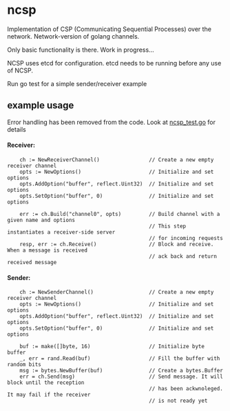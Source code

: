 # ncsp

Implementation of CSP (Communicating Sequential Processes) over the network. Network-version of golang channels.

Only basic functionality is there. Work in progress... 

NCSP uses etcd for configuration. etcd needs to be running before any use of NCSP.

Run go test for a simple sender/receiver example

## example usage
Error handling has been removed from the code. Look at [ncsp_test.go](http://github.com/monchier/ncsp/blob/master/ncsp_test.go) for details


#### Receiver:
```
	ch := NewReceiverChannel()                // Create a new empty receiver channel
	opts := NewOptions()                      // Initialize and set options
	opts.AddOption("buffer", reflect.Uint32)  // Initialize and set options
	opts.SetOption("buffer", 0)               // Initialize and set options
	
	err := ch.Build("channel0", opts)         // Build channel with a given name and options
	                                          // This step instantiates a receiver-side server 
	                                          // for incoming requests
	resp, err := ch.Receive()                 // Block and receive. When a message is received 
	                                          // ack back and return received message
```

#### Sender:
```
	ch := NewSenderChannel()                  // Create a new empty receiver channel
	opts := NewOptions()                      // Initialize and set options
	opts.AddOption("buffer", reflect.Uint32)  // Initialize and set options
	opts.SetOption("buffer", 0)               // Initialize and set options
	
	buf := make([]byte, 16)                   // Initialize byte buffer 
	_, err = rand.Read(buf)                   // Fill the buffer with random bits
	msg := bytes.NewBuffer(buf)               // Create a bytes.Buffer
	err = ch.Send(msg)                        // Send message. It will block until the reception 
	                                          // has been ackwnoleged. It may fail if the receiver
	                                          // is not ready yet
```





